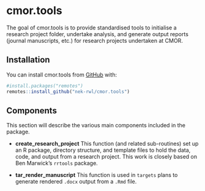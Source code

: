 
<!-- README.md is generated from README.Rmd. Please edit that file -->

# cmor.tools

<!-- badges: start -->
<!-- badges: end -->

The goal of cmor.tools is to provide standardised tools to initialise a
research project folder, undertake analysis, and generate output reports
(journal manuscripts, etc.) for research projects undertaken at CMOR.

## Installation

You can install cmor.tools from [GitHub](https://github.com) with:

``` r
#install.packages("remotes")
remotes::install_github("nek-rwl/cmor.tools")
```

## Components

This section will describe the various main components included in the
package.

-   **create\_research\_project** This function (and related
    sub-routines) set up an R package, directory structure, and template
    files to hold the data, code, and output from a research project.
    This work is closely based on Ben Marwick’s `rrtools` package.

-   **tar\_render\_manuscript** This function is used in `targets` plans
    to generate rendered `.docx` output from a `.Rmd` file.
